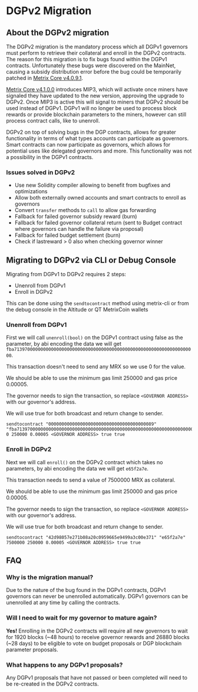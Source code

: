 # DGPv2 Migration

## About the DGPv2 migration
The DGPv2 migration is the mandatory process which all DGPv1 governors must perform to retrieve their collateral and enroll in the DGPv2 contracts. The reason for this migration is to fix bugs found within the DGPv1 contracts. Unfortunately  these bugs were discovered on the MainNet, causing a subsidy distribution error before the bug could be temporarily patched in [Metrix Core v4.0.9.1](https://github.com/TheLindaProjectInc/Metrix/releases/tag/4.0.9.1).

[Metrix Core v4.1.0.0](https://github.com/TheLindaProjectInc/Metrix/releases/tag/4.1.0.0) introduces MIP3, which will activate once miners have signaled they have updated to the new version, approving the upgrade to DGPv2. Once MIP3 is active this will signal to miners that DGPv2 should be used instead of DGPv1. DGPv1 will no longer be used to process block rewards or provide blockchain parameters to the miners, however can still process contract calls, like to unenroll. 

DGPv2 on top of solving bugs in the DGP contracts, allows for greater functionality in terms of what types accounts can participate as governors. Smart contracts can now participate as governors, which allows for potential uses like delegated governors and more. This functionality was not a possibility in the DGPv1 contracts.

### Issues solved in DGPv2
- Use new Solidity compiler allowing to benefit from bugfixes and optimizations
- Allow both externally owned accounts and smart contracts to enroll as governors
- Convert `transfer` methods to `call` to allow gas forwarding
- Fallback for failed governor subsidy reward (burn)
- Fallback for failed governor collateral return (sent to Budget contract where governors can handle the failure via proposal)
- Fallback for failed budget settlement (burn)
- Check if lastreward > 0 also when checking governor winner


## Migrating to DGPv2 via CLI or Debug Console

Migrating from DGPv1 to DGPv2 requires 2 steps:
- Unenroll from DGPv1
- Enroll in DGPv2

This can be done using the `sendtocontract` method using metrix-cli or from the debug console in the Altitude or QT MetrixCoin wallets

### Unenroll from DGPv1

First we will call `unenroll(bool)` on the DGPv1 contract using false as the parameter, by abi encoding the data we will get `fba713970000000000000000000000000000000000000000000000000000000000000000`. 

This transaction doesn't need to send any MRX so we use 0 for the value.

We should be able to use the minimum gas limit 250000 and gas price 0.00005. 

The governor needs to sign the transaction, so replace `<GOVERNOR ADDRESS>` with our governor's address. 

We will use true for both broadcast and return change to sender.

```
sendtocontract "0000000000000000000000000000000000000089" "fba713970000000000000000000000000000000000000000000000000000000000000000" 0 250000 0.00005 <GOVERNOR ADDRESS> true true
```


### Enroll in DGPv2

Next we will call `enroll()` on the DGPv2 contract which takes no parameters, by abi encoding the data we will get `e65f2a7e`.

This transaction needs to send a value of 7500000 MRX as collateral.

We should be able to use the minimum gas limit 250000 and gas price 0.00005.

The governor needs to sign the transaction, so replace `<GOVERNOR ADDRESS>` with our governor's address. 

We will use true for both broadcast and return change to sender.
```
sendtocontract "42d98057e271b08a20c0959665e9499a3c00e371" "e65f2a7e" 7500000 250000 0.00005 <GOVERNOR ADDRESS> true true
```


## FAQ
### Why is the migration manual?

Due to the nature of the bug found in the DGPv1 contracts, DGPv1 governors can never be unenrolled automatically. DGPv1 governors can be unenrolled at any time by calling the contracts.

### Will I need to wait for my governor to mature again?

**Yes!** Enrolling in the DGPv2 contracts will require all new governors to wait for 1920 blocks (~48 hours) to receive governor rewards and 26880 blocks (~28 days) to be eligible to vote on budget proposals or DGP blockchain parameter proposals.


### What happens to any DGPv1 proposals?

Any DGPv1 proposals that have not passed or been completed will need to be re-created in the DGPv2 contracts. 








